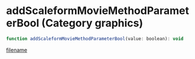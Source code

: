 # addScaleformMovieMethodParameterBool (Category graphics)

```js
function addScaleformMovieMethodParameterBool(value: boolean): void
```

[filename](addScaleformMovieMethodParameterBool_m.md ':include')